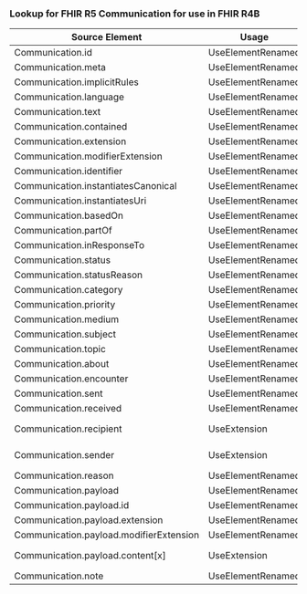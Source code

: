 ### Lookup for FHIR R5 Communication for use in FHIR R4B

| Source Element | Usage | Target |
| -------------- | ----- | ------ |
| Communication.id | UseElementRenamed | Communication.id |
| Communication.meta | UseElementRenamed | Communication.meta |
| Communication.implicitRules | UseElementRenamed | Communication.implicitRules |
| Communication.language | UseElementRenamed | Communication.language |
| Communication.text | UseElementRenamed | Communication.text |
| Communication.contained | UseElementRenamed | Communication.contained |
| Communication.extension | UseElementRenamed | Communication.extension |
| Communication.modifierExtension | UseElementRenamed | Communication.modifierExtension |
| Communication.identifier | UseElementRenamed | Communication.identifier |
| Communication.instantiatesCanonical | UseElementRenamed | Communication.instantiatesCanonical |
| Communication.instantiatesUri | UseElementRenamed | Communication.instantiatesUri |
| Communication.basedOn | UseElementRenamed | Communication.basedOn |
| Communication.partOf | UseElementRenamed | Communication.partOf |
| Communication.inResponseTo | UseElementRenamed | Communication.inResponseTo |
| Communication.status | UseElementRenamed | Communication.status |
| Communication.statusReason | UseElementRenamed | Communication.statusReason |
| Communication.category | UseElementRenamed | Communication.category |
| Communication.priority | UseElementRenamed | Communication.priority |
| Communication.medium | UseElementRenamed | Communication.medium |
| Communication.subject | UseElementRenamed | Communication.subject |
| Communication.topic | UseElementRenamed | Communication.topic |
| Communication.about | UseElementRenamed | Communication.about |
| Communication.encounter | UseElementRenamed | Communication.encounter |
| Communication.sent | UseElementRenamed | Communication.sent |
| Communication.received | UseElementRenamed | Communication.received |
| Communication.recipient | UseExtension | http://hl7.org/fhir/5.0/StructureDefinition/extension-Communication.recipient |
| Communication.sender | UseExtension | http://hl7.org/fhir/5.0/StructureDefinition/extension-Communication.sender |
| Communication.reason | UseElementRenamed | Communication.reasonCode |
| Communication.payload | UseElementRenamed | Communication.payload |
| Communication.payload.id | UseElementRenamed | Communication.payload.id |
| Communication.payload.extension | UseElementRenamed | Communication.payload.extension |
| Communication.payload.modifierExtension | UseElementRenamed | Communication.payload.modifierExtension |
| Communication.payload.content[x] | UseExtension | http://hl7.org/fhir/5.0/StructureDefinition/extension-Communication.payload.content |
| Communication.note | UseElementRenamed | Communication.note |
